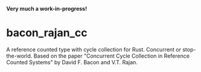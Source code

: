 **Very much a work-in-progress!**

# bacon_rajan_cc

A reference counted type with cycle collection for Rust. Concurrent or
stop-the-world. Based on the paper "Concurrent Cycle Collection in Reference
Counted Systems" by David F. Bacon and V.T. Rajan.
